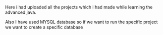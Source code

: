 Here i had uploaded all the projects which i had made while learning the advanced java.

Also I have used MYSQL database so if we want to run the specific project we want to create a specific database
